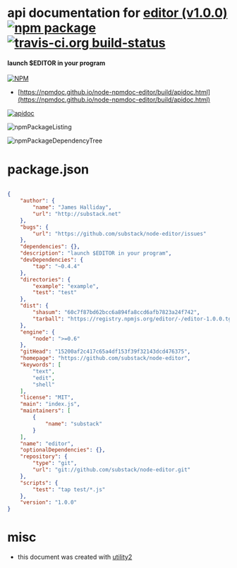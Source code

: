 # api documentation for  [editor (v1.0.0)](https://github.com/substack/node-editor)  [![npm package](https://img.shields.io/npm/v/npmdoc-editor.svg?style=flat-square)](https://www.npmjs.org/package/npmdoc-editor) [![travis-ci.org build-status](https://api.travis-ci.org/npmdoc/node-npmdoc-editor.svg)](https://travis-ci.org/npmdoc/node-npmdoc-editor)
#### launch $EDITOR in your program

[![NPM](https://nodei.co/npm/editor.png?downloads=true&downloadRank=true&stars=true)](https://www.npmjs.com/package/editor)

- [https://npmdoc.github.io/node-npmdoc-editor/build/apidoc.html](https://npmdoc.github.io/node-npmdoc-editor/build/apidoc.html)

[![apidoc](https://npmdoc.github.io/node-npmdoc-editor/build/screenCapture.buildCi.browser.%252Ftmp%252Fbuild%252Fapidoc.html.png)](https://npmdoc.github.io/node-npmdoc-editor/build/apidoc.html)

![npmPackageListing](https://npmdoc.github.io/node-npmdoc-editor/build/screenCapture.npmPackageListing.svg)

![npmPackageDependencyTree](https://npmdoc.github.io/node-npmdoc-editor/build/screenCapture.npmPackageDependencyTree.svg)



# package.json

```json

{
    "author": {
        "name": "James Halliday",
        "url": "http://substack.net"
    },
    "bugs": {
        "url": "https://github.com/substack/node-editor/issues"
    },
    "dependencies": {},
    "description": "launch $EDITOR in your program",
    "devDependencies": {
        "tap": "~0.4.4"
    },
    "directories": {
        "example": "example",
        "test": "test"
    },
    "dist": {
        "shasum": "60c7f87bd62bcc6a894fa8ccd6afb7823a24f742",
        "tarball": "https://registry.npmjs.org/editor/-/editor-1.0.0.tgz"
    },
    "engine": {
        "node": ">=0.6"
    },
    "gitHead": "15200af2c417c65a4df153f39f32143dcd476375",
    "homepage": "https://github.com/substack/node-editor",
    "keywords": [
        "text",
        "edit",
        "shell"
    ],
    "license": "MIT",
    "main": "index.js",
    "maintainers": [
        {
            "name": "substack"
        }
    ],
    "name": "editor",
    "optionalDependencies": {},
    "repository": {
        "type": "git",
        "url": "git://github.com/substack/node-editor.git"
    },
    "scripts": {
        "test": "tap test/*.js"
    },
    "version": "1.0.0"
}
```



# misc
- this document was created with [utility2](https://github.com/kaizhu256/node-utility2)
